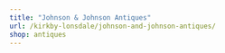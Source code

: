 ```yaml
---
title: "Johnson & Johnson Antiques"
url: /kirkby-lonsdale/johnson-and-johnson-antiques/
shop: antiques
---
```

